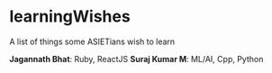 # learningWishes
A list of things some ASIETians wish to learn

**Jagannath Bhat**: Ruby, ReactJS
**Suraj Kumar M**: ML/AI, Cpp, Python
